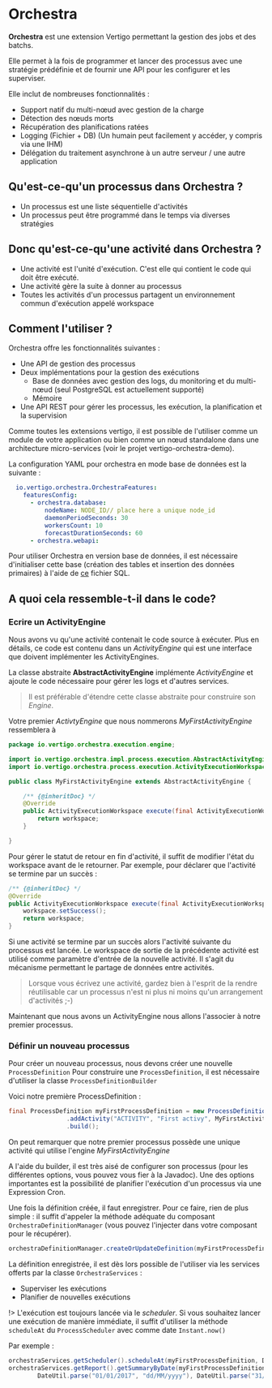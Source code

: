 # Orchestra

**Orchestra** est une extension Vertigo permettant la gestion des jobs et des batchs.

Elle permet à la fois de programmer et lancer des processus avec une stratégie prédéfinie et de fournir une API pour les configurer et les superviser.

Elle inclut de nombreuses fonctionnalités :

- Support natif du multi-nœud avec gestion de la charge
- Détection des nœuds morts
- Récupération des planifications ratées
- Logging (Fichier + DB) (Un humain peut facilement y accéder, y compris via une IHM)
- Délégation du traitement asynchrone à un autre serveur / une autre application

## Qu'est-ce-qu'un processus dans Orchestra ?

- Un processus est une liste séquentielle d'activités
- Un processus peut être programmé dans le temps via diverses stratégies

## Donc qu'est-ce-qu'une activité dans Orchestra ?

- Une activité est l'unité d'exécution. C'est elle qui contient le code qui doit être exécuté.
- Une activité gère la suite à donner au processus
- Toutes les activités d'un processus partagent un environnement commun d'exécution appelé workspace

## Comment l'utiliser ?

Orchestra offre les fonctionnalités suivantes : 
- Une API de gestion des processus
- Deux implémentations pour la gestion des exécutions
  - Base de données avec gestion des logs, du monitoring et du multi-nœud (seul PostgreSQL est actuellement supporté) 
  - Mémoire
- Une API REST pour gérer les processus, les exécution, la planification et la supervision

Comme toutes les extensions vertigo, il est possible de l'utiliser comme un module de votre application ou bien comme un nœud standalone dans une architecture micro-services (voir le projet vertigo-orchestra-demo).

La configuration YAML pour orchestra en mode base de données est la suivante :

```yaml
  io.vertigo.orchestra.OrchestraFeatures:
    featuresConfig:
      - orchestra.database:
          nodeName: NODE_ID// place here a unique node_id
          daemonPeriodSeconds: 30
          workersCount: 10
          forecastDurationSeconds: 60
      - orchestra.webapi:
```



Pour utiliser Orchestra en version base de données, il est nécessaire d'initialiser cette base (création des tables et insertion des données primaires) à l'aide de [ce](https://github.com/KleeGroup/vertigo-extensions/blob/master/vertigo-orchestra/src/main/database/scripts/install/orchestra_create_init_v1.0.0.sql) fichier SQL.

## A quoi cela ressemble-t-il dans le code?

### Ecrire un ActivityEngine

Nous avons vu qu'une activité contenait le code source à exécuter. Plus en détails, ce code est contenu dans un *ActivityEngine*  qui est une interface que doivent implémenter les ActivityEngines.

La classe abstraite **AbstractActivityEngine** implémente *ActivityEngine* et ajoute le code nécessaire pour gérer les logs et d'autres services.

> Il est préférable d'étendre cette classe abstraite pour construire son *Engine*.

Votre premier *ActivtyEngine* que nous nommerons *MyFirstActivityEngine* ressemblera à 
```java
package io.vertigo.orchestra.execution.engine;

import io.vertigo.orchestra.impl.process.execution.AbstractActivityEngine;
import io.vertigo.orchestra.process.execution.ActivityExecutionWorkspace;

public class MyFirstActivityEngine extends AbstractActivityEngine {

	/** {@inheritDoc} */
	@Override
	public ActivityExecutionWorkspace execute(final ActivityExecutionWorkspace workspace) {
		return workspace;
	}

}
```

Pour gérer le statut de retour en fin d'activité, il suffit de modifier l'état du workspace avant de le retourner.
Par exemple, pour déclarer que l'activité se termine par un succès :

```java
/** {@inheritDoc} */
@Override
public ActivityExecutionWorkspace execute(final ActivityExecutionWorkspace workspace) {
 	workspace.setSuccess();
	return workspace;
}
```
Si une activité se termine par un succès alors l'activité suivante du processus est lancée. Le workspace de sortie de la précédente activité est utilisé comme paramètre d'entrée de la nouvelle activité. Il s'agit du mécanisme permettant le partage de données entre activités.

> Lorsque vous écrivez une activité, gardez bien à l'esprit de la rendre réutilisable car un processus n'est ni plus ni moins qu'un arrangement d'activités ;-)

Maintenant que nous avons un ActivityEngine nous allons l'associer à notre premier processus.

### Définir un nouveau processus

Pour créer un nouveau processus, nous devons créer une nouvelle `ProcessDefinition`
Pour construire une `ProcessDefinition`, il est nécessaire d'utiliser la classe `ProcessDefinitionBuilder`

Voici notre première ProcessDefinition :

```java
final ProcessDefinition myFirstProcessDefinition = new ProcessDefinitionBuilder("MY_FIRST_ONE", "My first process")
				.addActivity("ACTIVITY", "First activy", MyFirstActivityEngine.class)
				.build();
```
On peut remarquer que notre premier processus possède une unique activité qui utilise l'engine *MyFirstActivityEngine*

A l'aide du builder, il est très aisé de configurer son processus (pour les différentes options, vous pouvez vous fier à la Javadoc).
Une des options importantes est la possibilité de planifier l'exécution d'un processus via une Expression Cron.

Une fois la définition créée, il faut enregistrer. Pour ce faire, rien de plus simple : il suffit d'appeler la méthode adéquate du composant `OrchestraDefinitionManager` (vous pouvez l'injecter dans votre composant pour le récupérer).

```java
orchestraDefinitionManager.createOrUpdateDefinition(myFirstProcessDefinition);
```

La définition enregistrée, il est dès lors possible de l'utiliser via les services offerts par la classe `OrchestraServices` :
- Superviser les exécutions
- Planifier de nouvelles exécutions

!> L'exécution est toujours lancée via le *scheduler*. Si vous souhaitez lancer une exécution de manière immédiate, il suffit d'utiliser la méthode `scheduleAt`  du `ProcessScheduler` avec comme date `Instant.now()`

Par exemple :
```java
orchestraServices.getScheduler().scheduleAt(myFirstProcessDefinition, DateUtil.newDateTime(), Collections.emptyMap());
orchestraServices.getReport().getSummaryByDate(myFirstProcessDefinition, 
		DateUtil.parse("01/01/2017", "dd/MM/yyyy"), DateUtil.parse("31/12/2017", "dd/MM/yyyy"));
```